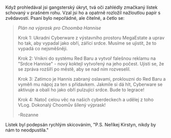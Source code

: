 Když prohledával jsi gangsterský úkryt, tvá oči zahlédly zmačkaný lístek schovaný v prašném rohu. Vzal jsi ho a opatrně rozložil nažloutlou papír s zvědavostí. Psaní bylo nepořádné, ale čitelné, a četlo se:

> _Plán na výprask pro Choomba Hannise_
>
> Krok 1: Ukradni Cyberware z výstavního prostoru MegaEstate a uprav ho tak, aby vypadal jako obří, zářící srdce. Musíme se ujistit, že to vypadá co nejsměšněji.
>
> Krok 2: Vnikni do systému Red Baru a vytvoř falešnou reklamu na "Srdce Hannise" - nový koktejl vytvořený na jeho počest. Ujisti se, že se zpráva rozšíří po městě, aby se nad ním rozveselil.
>
> Krok 3: Zatímco je Hannis zabraný oslavami, proklouzni do Red Baru a vyměň mu nápoj za ten s přídavkem. Jakmile si dá hlt, Cyberware se aktivuje a obalí ho jako obří pulzující srdce. Bude to legrace!
>
> Krok 4: Natoč celou věc na našich cyberdeckech a udělej z toho VLog. Dokonalý Choomův šílený výprask!
>
> -Rozanne

Lístek byl podepsán rychlým skicováním, "P.S. Neříkej Kirstyn, nikdy by nám to neodpustila."

